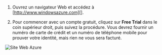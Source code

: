 1.  Ouvrez un navigateur Web et accédez à [http://www.windowsazure.com][].

2.  Pour commencer avec un compte gratuit, cliquez sur **Free Trial** dans le coin supérieur droit, puis suivez la procédure. Vous devrez fournir un numéro de carte de crédit et un numéro de téléphone mobile pour prouver votre identité, mais rien ne vous sera facturé.

![Site Web
Azure](./media/create-azure-account/freetrialonwindowsazurehomepage.png)